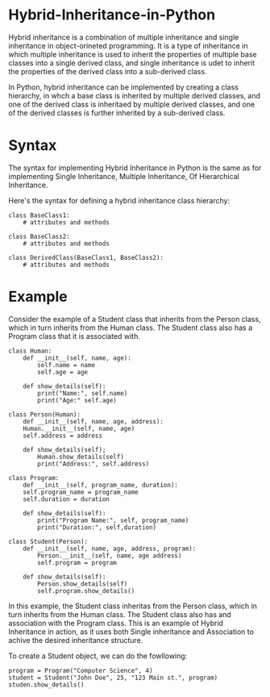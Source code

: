 # Hybrid-Inheritance-in-Python

Hybrid inheritance is a combination of multiple inheritance and single inheritance in object-orineted programming. It is a type of inheritance in which multiple inheritance is used to inherit the properties of multiple base classes into a single derived class, and single inheritance is udet to inherit the properties of the derived class into a sub-derived class.

In Python, hybrid inheritance can be implemented by creating a class hierarchy, in whch a base class is inherited by multiple derived classes, and one of the derived class is inheritaed by multiple derived classes, and one of the derived classes is further inherited by a sub-derived class.

# Syntax
The syntax for implementing Hybrid Inheritance in Python is the same as for implementing Single Inheritance, Multiple Inheritance, Of Hierarchical Inheritance.

Here's the syntax for defining a hybrid inheritance class hierarchy:

    class BaseClass1:
        # attributes and methods

    class BaseClass2:
        # attributes and methods

    class DerivedClass(BaseClass1, BaseClass2):
        # attributes and methods

# Example
Consider the example of a Student class that inherits from the Person class, which in turn inherits from the Human class. The Student class also has a Program class that it is associated with.

    class Human:
        def __init__(self, name, age):
            self.name = name
            self.age = age

        def show_details(self):
            print("Name:", self.name)    
            print("Age:" self.age)

    class Person(Human):
        def __init__(self, name, age, address):
        Human.__init__(self, name, age)        
        self.address = address

        def show_details(self);
            Human.show_details(self)
            print("Address:", self.address)

    class Program:
        def __init__(self, program_name, duration):
        self.program_name = program_name
        self.duration = duration

        def show_details(self):
            print("Program Name:", self, program_name)        
            print("Duration:", self,duration)

    class Student(Person):
        def __init__(self, name, age, address, program):
            Person.__init__(self, name, age address)        
            self.program = program

        def show_details(self):
            Person.show_details(self)    
            self.program.show_details()


In this example, the Student class inheritas from the Person class, which in turn inherits from the Human class. The Student class also has and association with the Program class. This is an example of Hybrid Inheritance in action, as it uses both Single inheritance and Association to achive the desired inheritance structure.

To create a Student object, we can do the fowllowing:

    program = Program("Computer Science", 4)
    student = Student("John Doe", 25, "123 Main st.", program)
    studen.show_details()

    